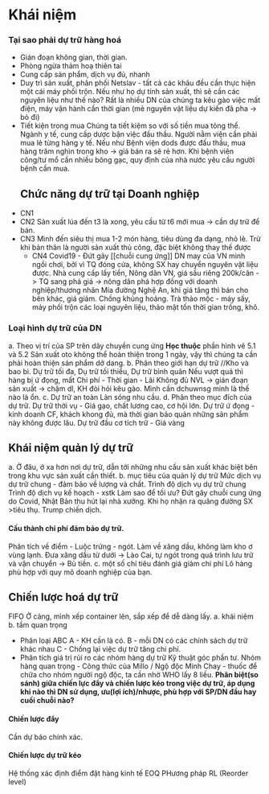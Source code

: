 # Khái niệm
### Tại sao phải dự trữ hàng hoá
- Gián đoạn không gian, thời gian.
- Phòng ngừa thảm hoạ thiên tai
- Cung cấp sản phẩm, dịch vụ đủ, nhanh 
- Duy trì sản xuất, phân phối 
Netslav - tất cả các khâu đều cần thực hiện một cái máy phối trộn. Nếu như họ dự tính sản xuất, thì sẽ cần các nguyên liệu như thế nào?
Rất là nhiều DN của chúng ta kêu gào việc mất điện, máy vận hành cần thời gian (mẻ nguyên vật liệu dự kiến đã pha -> bỏ đi)
- Tiết kiện trong mua
  Chúng ta tiết kiệm so với số tiền mua tỏng thể. 
  Ngành y tế, cung cấp dược bận việc đấu thầu. Người nằm viện cần phải mua lẻ từng hàng y tế. Nếu như Bệnh viện dods được đấu thầu, mua hàng trăm nghìn trong kho -> giá bán ra sẽ rẻ hơn.
  Khi bệnh viên công/tư mổ cần nhiều bông gạc, quy định của nhà nước yêu cầu người bệnh cần mua.
  ## Chức năng dự trữ tại Doanh nghiệp
- CN1
- CN2
Sản xuất lúa đến t3 là xong, yêu cầu từ t6 mới mua -> cần dự trữ để bán.
- CN3
  Mình đến siêu thị mua 1-2 món hàng, tiêu dùng đa dạng, nhỏ lẻ. 
  Trừ khi bản thân là người sản xuất thủ công, đặc biệt không thay thế được
  - CN4
    Covid19 - Đứt gãy [[chuỗi cung ứng]] 
    DN may của VN mình ngồi chơi, bởi vì TQ đóng cửa, không SX hay chuyển nguyên vật liệu được.
    Nhà cung cấp lấy tiền, Nông dân VN, giá sầu riêng 200k/cân -> TQ sang phá giá -> nông dân phá hợp đồng với doanh nghiệp/thương nhân
    Mía đường Nghệ An, khi giá tăng thì bán cho bên khác, giá giảm.
Chống khủng hoảng. Trà thảo mộc - máy sấy, máy phối trộn các loại nguyên liệu, thảo mật tốn thời gian trồng, khô.
### Loại hình dự trữ của DN
a. Theo vị trí của SP trên dây chuyền cung ứng 
**Học thuộc** phần hình vẽ 5.1 và 5.2
Sản xuất oto không thể hoàn thiện trong 1 ngày, vậy thì chúng ta cần phải hoàn thiện sản phẩm dở dang.
b. Phân theo giới hạn dự trữ
//Kho và bao bì.
Dự trữ tối đa,
Dụ trữ tối thiểu,
Dự trữ bình quân
Nếu vượt quá thì hàng bị ứ đọng, mất Chi phí - Thời gian - Lãi
Không đủ NVL -> gián đoạn sản xuất -> chậm dl, KH đòi hỏi kêu gào. Mình cần dchuwnsg minh là thế nào là ổn.
c. Dự trữ an toàn
Làn sóng nhu cầu.
d. Phân theo mục đích của dự trữ.
Dự trữ thời vụ - Giá gạo, chất lương cao, cơ hội lớn.
Dự trữ ứ đọng - kinh doanh CF, khách khong đủ, mà thời gian bảo quản những sản phẩm này không được lâu.
Dự trữ đầu cơ tích trữ - Giá vàng 
## Khái niệm quản lý dự trữ
a. 
Ở đâu, ở xa hơn nơi dự trữ, dẫn tới những nhu cầu sản xuất khác biệt bên trong khu vực sản xuất cần thiết.
b. mục tiêu của quản lý dự trữ
	Mức dịch vụ dự trữ chung - đảm bảo về lượng và chất.
	Trình độ dịch vụ dự trữ chung 
	Trình độ dịch vụ kế hoạch - xstk
Làm sao để tối ưu? Đứt gãy chuỗi cung ứng do Covid, Nhật Bản thu hút lại nhà xưởng. Khi họ nhận ra quãng đường SX >tiêu thụ. Trump chiến dịch.
#### Cấu thành chi phí đảm bảo dự trữ.
Phân tích về điểm - Luộc trứng - ngót. Làm về xăng dầu, không làm kho ơ vùng lạnh. Đưa xăng dầu từ dưới -> Lào Cai, tự ngót trong quá trình lưu trữ và vận chuyển -> Bù tiền.
c. một số chỉ tiêu đánh giá giảm chi phí
Lô hàng phù hợp với quy mô doanh nghiệp của bạn.
## Chiến lược hoá dự trữ
FIFO Ở cảng, mình xếp container lên, sắp xếp để dễ dàng lấy.
a. khái niệm
b. tầm quan trọng
- Phân loại ABC 
  A - KH cần là có.
  B - mỗi DN có các chính sách dự trữ khác nhau
  C - Chống lại việc dự trữ tăng chi phí.
- Phân tích giá trị rủi ro các nhóm hàng dự trữ
Kỹ thuật góc phần tư.
Nhóm hàng quan trọng - Công thức của Millo / Ngộ độc Minh Chay - thuốc để chữa cho nhóm người ngộ độc, ta cần nhờ WHO lấy 8 liều.
**Phân biệt(so sánh) giữa chiến lực đẩy và chiến lược kéo trong việc dự trữ, áp dụng khi nào thì DN sử dụng, ưu(lợi ích)/nhược, phù hợp với SP/DN đầu hay cuối chuỗi nào?**
#### Chiến lược đẩy
Cần dự báo chính xác.
#### Chiến lược dự trữ kéo
Hệ thống xác định điểm đặt hàng kinh tế EOQ 
PHương pháp RL (Reorder level)